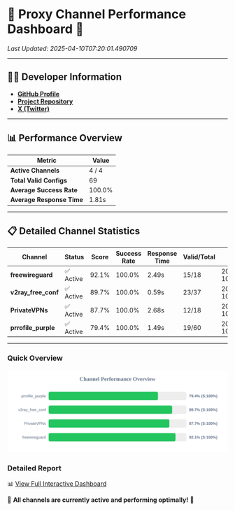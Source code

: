 # 🌟 Proxy Channel Performance Dashboard 🌟

_Last Updated: 2025-04-10T07:20:01.490709_

---

## 👩‍💻 Developer Information

- **[GitHub Profile](https://github.com/4n0nymou3)**  
- **[Project Repository](https://github.com/4n0nymou3/multi-proxy-config-fetcher)**  
- **[X (Twitter)](https://x.com/4n0nymou3)**  

---

## 📊 Performance Overview

| Metric                | Value       |
|-----------------------|-------------|
| **Active Channels**   | 4 / 4       |
| **Total Valid Configs** | 69          |
| **Average Success Rate** | 100.0%      |
| **Average Response Time** | 1.81s       |

---

## 📋 Detailed Channel Statistics

| Channel          | Status     | Score  | Success Rate | Response Time | Valid/Total | Last Success               |
|------------------|------------|--------|--------------|---------------|-------------|----------------------------|
| **freewireguard**  | ✅ Active  | 92.1%  | 100.0% | 2.49s         | 15/18       | 2025-04-10T07:20:01.488867 |
| **v2ray_free_conf**  | ✅ Active  | 89.7%  | 100.0% | 0.59s         | 23/37       | 2025-04-10T07:19:56.263065 |
| **PrivateVPNs**  | ✅ Active  | 87.7%  | 100.0% | 2.68s         | 12/18       | 2025-04-10T07:19:58.974531 |
| **prrofile_purple**  | ✅ Active  | 79.4%  | 100.0% | 1.49s         | 19/60       | 2025-04-10T07:19:55.641097 |

---

### Quick Overview
<div align="center">
  <a href="https://raw.githubusercontent.com/nullluser/NullRepo/refs/heads/main/assets/channel_stats_chart.svg">
    <img src="https://raw.githubusercontent.com/nullluser/NullRepo/refs/heads/main/assets/channel_stats_chart.svg" alt="Source Performance Statistics" width="800">
  </a>
</div>

### Detailed Report
📊 [View Full Interactive Dashboard](https://htmlpreview.github.io/?https://github.com/nullluser/NullRepo/blob/main/assets/performance_report.html)

🎉 **All channels are currently active and performing optimally!** 🎉
